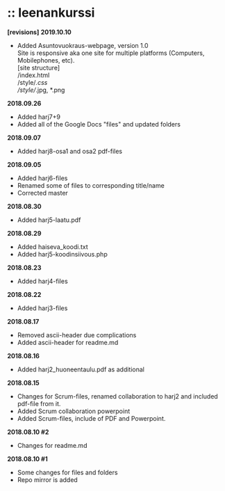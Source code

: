 # :: leenankurssi
**[revisions]**
**2019.10.10**
+ Added Asuntovuokraus-webpage, version 1.0  
  Site is responsive aka one site for multiple platforms (Computers, Mobilephones, etc).   
  [site structure]  
  /index.html  
  /style/*.css  
  /style/*.jpg, *.png

**2018.09.26**
+ Added harj7+9
+ Added all of the Google Docs "files" and updated folders

**2018.09.07**
+ Added harj8-osa1 and osa2 pdf-files

**2018.09.05**
+ Added harj6-files
+ Renamed some of files to corresponding title/name
+ Corrected master

**2018.08.30**
+ Added harj5-laatu.pdf

**2018.08.29**
+ Added haiseva_koodi.txt
+ Added harj5-koodinsiivous.php

**2018.08.23**
+ Added harj4-files 

**2018.08.22**
+ Added harj3-files

**2018.08.17**
+ Removed ascii-header due complications
+ Added ascii-header for readme.md

**2018.08.16**
+ Added harj2_huoneentaulu.pdf as additional

**2018.08.15** 
+ Changes for Scrum-files, renamed collaboration to harj2 and included pdf-file from it.
+ Added Scrum collaboration powerpoint
+ Added Scrum-files, include of PDF and Powerpoint.

**2018.08.10 #2**
+ Changes for readme.md

**2018.08.10 #1**
+ Some changes for files and folders
+ Repo mirror is added
